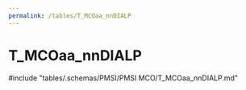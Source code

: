 ```yaml
---
permalink: /tables/T_MCOaa_nnDIALP
---
```

# T_MCOaa_nnDIALP
<!-- SPDX-License-Identifier: MPL-2.0 -->

<!-- ATTENTION : Ne pas supprimer ou modifier la ligne ci-dessous -->
#include "tables/.schemas/PMSI/PMSI MCO/T_MCOaa_nnDIALP.md"
<!-- ATTENTION : Ne pas supprimer ou modifier la ligne ci-dessus -->
